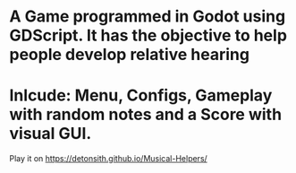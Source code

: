 # A Game programmed in Godot using GDScript. It has the objective to help people develop relative hearing
# Inlcude: Menu, Configs, Gameplay with random notes and a Score with visual GUI.

Play it on https://detonsith.github.io/Musical-Helpers/

